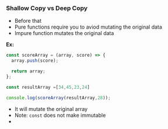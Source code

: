 ### Shallow Copy vs Deep Copy

- Before that
- Pure functions require you to aviod mutating the original data
- Impure function mutates the original data


**Ex:**

```js
const scoreArray = (array, score) => {
  array.push(score);

  return array;
};

const resultArray =[34,45,23,24]

console.log(scoreArray(resultArray,28));
```
- It will mutate the original array
- Note: `const` does not make immutable
- 
